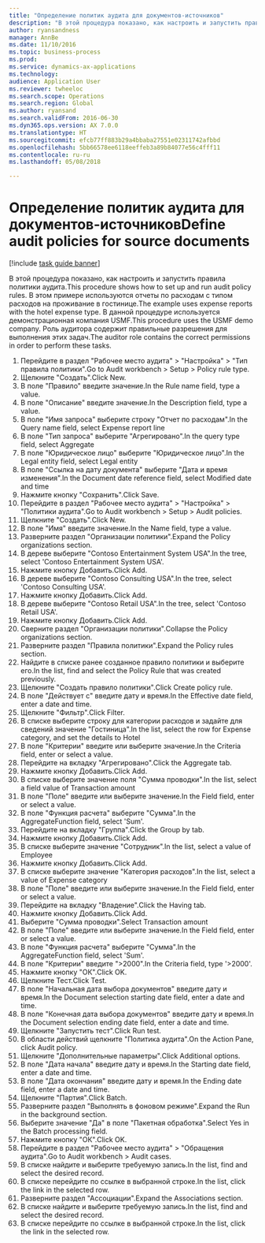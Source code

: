 ```yaml
--- 
title: "Определение политик аудита для документов-источников"
description: "В этой процедура показано, как настроить и запустить правила политики аудита."
author: ryansandness
manager: AnnBe
ms.date: 11/10/2016
ms.topic: business-process
ms.prod: 
ms.service: dynamics-ax-applications
ms.technology: 
audience: Application User
ms.reviewer: twheeloc
ms.search.scope: Operations
ms.search.region: Global
ms.author: ryansand
ms.search.validFrom: 2016-06-30
ms.dyn365.ops.version: AX 7.0.0
ms.translationtype: HT
ms.sourcegitcommit: efcb77ff883b29a4bbaba27551e02311742afbbd
ms.openlocfilehash: 5bb66578ee6118eeffeb3a89b84077e56c4fff11
ms.contentlocale: ru-ru
ms.lasthandoff: 05/08/2018

---
```

# <a name="define-audit-policies-for-source-documents"></a><span data-ttu-id="8125a-103">Определение политик аудита для документов-источников</span><span class="sxs-lookup"><span data-stu-id="8125a-103">Define audit policies for source documents</span></span>

[!include [task guide banner](../../includes/task-guide-banner.md)]

<span data-ttu-id="8125a-104">В этой процедура показано, как настроить и запустить правила политики аудита.</span><span class="sxs-lookup"><span data-stu-id="8125a-104">This procedure shows how to set up and run audit policy rules.</span></span> <span data-ttu-id="8125a-105">В этом примере используются отчеты по расходам с типом расходов на проживание в гостинице.</span><span class="sxs-lookup"><span data-stu-id="8125a-105">The example uses expense reports with the hotel expense type.</span></span> <span data-ttu-id="8125a-106">В данной процедуре используется демонстрационная компания USMF.</span><span class="sxs-lookup"><span data-stu-id="8125a-106">This procedure uses the USMF demo company.</span></span> <span data-ttu-id="8125a-107">Роль аудитора содержит правильные разрешения для выполнения этих задач.</span><span class="sxs-lookup"><span data-stu-id="8125a-107">The auditor role contains the correct permissions in order to perform these tasks.</span></span>

1. <span data-ttu-id="8125a-108">Перейдите в раздел "Рабочее место аудита" > "Настройка" > "Тип правила политики".</span><span class="sxs-lookup"><span data-stu-id="8125a-108">Go to Audit workbench > Setup > Policy rule type.</span></span>
2. <span data-ttu-id="8125a-109">Щелкните "Создать".</span><span class="sxs-lookup"><span data-stu-id="8125a-109">Click New.</span></span>
3. <span data-ttu-id="8125a-110">В поле "Правило" введите значение.</span><span class="sxs-lookup"><span data-stu-id="8125a-110">In the Rule name field, type a value.</span></span>
4. <span data-ttu-id="8125a-111">В поле "Описание" введите значение.</span><span class="sxs-lookup"><span data-stu-id="8125a-111">In the Description field, type a value.</span></span>
5. <span data-ttu-id="8125a-112">В поле "Имя запроса" выберите строку "Отчет по расходам".</span><span class="sxs-lookup"><span data-stu-id="8125a-112">In the Query name field, select Expense report line</span></span>
6. <span data-ttu-id="8125a-113">В поле "Тип запроса" выберите "Агрегировано".</span><span class="sxs-lookup"><span data-stu-id="8125a-113">In the query type field, select Aggregate</span></span>
7. <span data-ttu-id="8125a-114">В поле "Юридическое лицо" выберите "Юридическое лицо".</span><span class="sxs-lookup"><span data-stu-id="8125a-114">In the Legal entity field, select Legal entity</span></span>
8. <span data-ttu-id="8125a-115">В поле "Ссылка на дату документа" выберите "Дата и время изменения".</span><span class="sxs-lookup"><span data-stu-id="8125a-115">In the Document date reference field, select Modified date and time</span></span>
9. <span data-ttu-id="8125a-116">Нажмите кнопку "Сохранить".</span><span class="sxs-lookup"><span data-stu-id="8125a-116">Click Save.</span></span>
10. <span data-ttu-id="8125a-117">Перейдите в раздел "Рабочее место аудита" > "Настройка" > "Политики аудита".</span><span class="sxs-lookup"><span data-stu-id="8125a-117">Go to Audit workbench > Setup > Audit policies.</span></span>
11. <span data-ttu-id="8125a-118">Щелкните "Создать".</span><span class="sxs-lookup"><span data-stu-id="8125a-118">Click New.</span></span>
12. <span data-ttu-id="8125a-119">В поле "Имя" введите значение.</span><span class="sxs-lookup"><span data-stu-id="8125a-119">In the Name field, type a value.</span></span>
13. <span data-ttu-id="8125a-120">Разверните раздел "Организации политики".</span><span class="sxs-lookup"><span data-stu-id="8125a-120">Expand the Policy organizations section.</span></span>
14. <span data-ttu-id="8125a-121">В дереве выберите "Contoso Entertainment System USA".</span><span class="sxs-lookup"><span data-stu-id="8125a-121">In the tree, select 'Contoso Entertainment System USA'.</span></span>
15. <span data-ttu-id="8125a-122">Нажмите кнопку Добавить.</span><span class="sxs-lookup"><span data-stu-id="8125a-122">Click Add.</span></span>
16. <span data-ttu-id="8125a-123">В дереве выберите "Contoso Consulting USA".</span><span class="sxs-lookup"><span data-stu-id="8125a-123">In the tree, select 'Contoso Consulting USA'.</span></span>
17. <span data-ttu-id="8125a-124">Нажмите кнопку Добавить.</span><span class="sxs-lookup"><span data-stu-id="8125a-124">Click Add.</span></span>
18. <span data-ttu-id="8125a-125">В дереве выберите "Contoso Retail USA".</span><span class="sxs-lookup"><span data-stu-id="8125a-125">In the tree, select 'Contoso Retail USA'.</span></span>
19. <span data-ttu-id="8125a-126">Нажмите кнопку Добавить.</span><span class="sxs-lookup"><span data-stu-id="8125a-126">Click Add.</span></span>
20. <span data-ttu-id="8125a-127">Сверните раздел "Организации политики".</span><span class="sxs-lookup"><span data-stu-id="8125a-127">Collapse the Policy organizations section.</span></span>
21. <span data-ttu-id="8125a-128">Разверните раздел "Правила политики".</span><span class="sxs-lookup"><span data-stu-id="8125a-128">Expand the Policy rules section.</span></span>
22. <span data-ttu-id="8125a-129">Найдите в списке ранее созданное правило политики и выберите его.</span><span class="sxs-lookup"><span data-stu-id="8125a-129">In the list, find and select the Policy Rule that was created previously.</span></span>
23. <span data-ttu-id="8125a-130">Щелкните "Создать правило политики".</span><span class="sxs-lookup"><span data-stu-id="8125a-130">Click Create policy rule.</span></span>
24. <span data-ttu-id="8125a-131">В поле "Действует с" введите дату и время.</span><span class="sxs-lookup"><span data-stu-id="8125a-131">In the Effective date field, enter a date and time.</span></span>
25. <span data-ttu-id="8125a-132">Щелкните "Фильтр".</span><span class="sxs-lookup"><span data-stu-id="8125a-132">Click Filter.</span></span>
26. <span data-ttu-id="8125a-133">В списке выберите строку для категории расходов и задайте для сведений значение "Гостиница".</span><span class="sxs-lookup"><span data-stu-id="8125a-133">In the list, select the row for Expense category, and set the details to Hotel</span></span>
27. <span data-ttu-id="8125a-134">В поле "Критерии" введите или выберите значение.</span><span class="sxs-lookup"><span data-stu-id="8125a-134">In the Criteria field, enter or select a value.</span></span>
28. <span data-ttu-id="8125a-135">Перейдите на вкладку "Агрегировано".</span><span class="sxs-lookup"><span data-stu-id="8125a-135">Click the Aggregate tab.</span></span>
29. <span data-ttu-id="8125a-136">Нажмите кнопку Добавить.</span><span class="sxs-lookup"><span data-stu-id="8125a-136">Click Add.</span></span>
30. <span data-ttu-id="8125a-137">В списке выберите значение поля "Сумма проводки".</span><span class="sxs-lookup"><span data-stu-id="8125a-137">In the list, select a field value of Transaction amount</span></span>
31. <span data-ttu-id="8125a-138">В поле "Поле" введите или выберите значение.</span><span class="sxs-lookup"><span data-stu-id="8125a-138">In the Field field, enter or select a value.</span></span>
32. <span data-ttu-id="8125a-139">В поле "Функция расчета" выберите "Сумма".</span><span class="sxs-lookup"><span data-stu-id="8125a-139">In the AggregateFunction field, select 'Sum'.</span></span>
33. <span data-ttu-id="8125a-140">Перейдите на вкладку "Группа".</span><span class="sxs-lookup"><span data-stu-id="8125a-140">Click the Group by tab.</span></span>
34. <span data-ttu-id="8125a-141">Нажмите кнопку Добавить.</span><span class="sxs-lookup"><span data-stu-id="8125a-141">Click Add.</span></span>
35. <span data-ttu-id="8125a-142">В списке выберите значение "Сотрудник".</span><span class="sxs-lookup"><span data-stu-id="8125a-142">In the list, select a value of Employee</span></span> 
36. <span data-ttu-id="8125a-143">Нажмите кнопку Добавить.</span><span class="sxs-lookup"><span data-stu-id="8125a-143">Click Add.</span></span>
37. <span data-ttu-id="8125a-144">В списке выберите значение "Категория расходов".</span><span class="sxs-lookup"><span data-stu-id="8125a-144">In the list, select a value of Expense category</span></span>
38. <span data-ttu-id="8125a-145">В поле "Поле" введите или выберите значение.</span><span class="sxs-lookup"><span data-stu-id="8125a-145">In the Field field, enter or select a value.</span></span>
39. <span data-ttu-id="8125a-146">Перейдите на вкладку "Владение".</span><span class="sxs-lookup"><span data-stu-id="8125a-146">Click the Having tab.</span></span>
40. <span data-ttu-id="8125a-147">Нажмите кнопку Добавить.</span><span class="sxs-lookup"><span data-stu-id="8125a-147">Click Add.</span></span>
41. <span data-ttu-id="8125a-148">Выберите "Сумма проводки".</span><span class="sxs-lookup"><span data-stu-id="8125a-148">Select Transaction amount</span></span>
42. <span data-ttu-id="8125a-149">В поле "Поле" введите или выберите значение.</span><span class="sxs-lookup"><span data-stu-id="8125a-149">In the Field field, enter or select a value.</span></span>
43. <span data-ttu-id="8125a-150">В поле "Функция расчета" выберите "Сумма".</span><span class="sxs-lookup"><span data-stu-id="8125a-150">In the AggregateFunction field, select 'Sum'.</span></span>
44. <span data-ttu-id="8125a-151">В поле "Критерии" введите ">2000".</span><span class="sxs-lookup"><span data-stu-id="8125a-151">In the Criteria field, type '>2000'.</span></span>
45. <span data-ttu-id="8125a-152">Нажмите кнопку "OК".</span><span class="sxs-lookup"><span data-stu-id="8125a-152">Click OK.</span></span>
46. <span data-ttu-id="8125a-153">Щелкните Тест.</span><span class="sxs-lookup"><span data-stu-id="8125a-153">Click Test.</span></span>
47. <span data-ttu-id="8125a-154">В поле "Начальная дата выбора документов" введите дату и время.</span><span class="sxs-lookup"><span data-stu-id="8125a-154">In the Document selection starting date field, enter a date and time.</span></span>
48. <span data-ttu-id="8125a-155">В поле "Конечная дата выбора документов" введите дату и время.</span><span class="sxs-lookup"><span data-stu-id="8125a-155">In the Document selection ending date field, enter a date and time.</span></span>
49. <span data-ttu-id="8125a-156">Щелкните "Запустить тест".</span><span class="sxs-lookup"><span data-stu-id="8125a-156">Click Run test.</span></span>
50. <span data-ttu-id="8125a-157">В области действий щелкните "Политика аудита".</span><span class="sxs-lookup"><span data-stu-id="8125a-157">On the Action Pane, click Audit policy.</span></span>
51. <span data-ttu-id="8125a-158">Щелкните "Дополнительные параметры".</span><span class="sxs-lookup"><span data-stu-id="8125a-158">Click Additional options.</span></span>
52. <span data-ttu-id="8125a-159">В поле "Дата начала" введите дату и время.</span><span class="sxs-lookup"><span data-stu-id="8125a-159">In the Starting date field, enter a date and time.</span></span>
53. <span data-ttu-id="8125a-160">В поле "Дата окончания" введите дату и время.</span><span class="sxs-lookup"><span data-stu-id="8125a-160">In the Ending date field, enter a date and time.</span></span>
54. <span data-ttu-id="8125a-161">Щелкните "Партия".</span><span class="sxs-lookup"><span data-stu-id="8125a-161">Click Batch.</span></span>
55. <span data-ttu-id="8125a-162">Разверните раздел "Выполнять в фоновом режиме".</span><span class="sxs-lookup"><span data-stu-id="8125a-162">Expand the Run in the background section.</span></span>
56. <span data-ttu-id="8125a-163">Выберите значение "Да" в поле "Пакетная обработка".</span><span class="sxs-lookup"><span data-stu-id="8125a-163">Select Yes in the Batch processing field.</span></span>
57. <span data-ttu-id="8125a-164">Нажмите кнопку "OК".</span><span class="sxs-lookup"><span data-stu-id="8125a-164">Click OK.</span></span>
58. <span data-ttu-id="8125a-165">Перейдите в раздел "Рабочее место аудита" > "Обращения аудита".</span><span class="sxs-lookup"><span data-stu-id="8125a-165">Go to Audit workbench > Audit cases.</span></span>
59. <span data-ttu-id="8125a-166">В списке найдите и выберите требуемую запись.</span><span class="sxs-lookup"><span data-stu-id="8125a-166">In the list, find and select the desired record.</span></span>
60. <span data-ttu-id="8125a-167">В списке перейдите по ссылке в выбранной строке.</span><span class="sxs-lookup"><span data-stu-id="8125a-167">In the list, click the link in the selected row.</span></span>
61. <span data-ttu-id="8125a-168">Разверните раздел "Ассоциации".</span><span class="sxs-lookup"><span data-stu-id="8125a-168">Expand the Associations section.</span></span>
62. <span data-ttu-id="8125a-169">В списке найдите и выберите требуемую запись.</span><span class="sxs-lookup"><span data-stu-id="8125a-169">In the list, find and select the desired record.</span></span>
63. <span data-ttu-id="8125a-170">В списке перейдите по ссылке в выбранной строке.</span><span class="sxs-lookup"><span data-stu-id="8125a-170">In the list, click the link in the selected row.</span></span>


